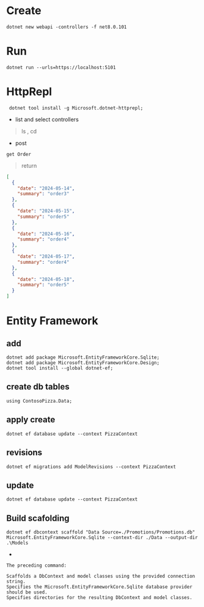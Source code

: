 
# Create

```shell
dotnet new webapi -controllers -f net8.0.101
```
# Run
```shell
dotnet run --urls=https://localhost:5101
```

# HttpRepl

```shell
 dotnet tool install -g Microsoft.dotnet-httprepl;
```

- list and select controllers
> ls , cd

- post
```shell
get Order
```
> return
```json
[
  {
    "date": "2024-05-14",
    "summary": "order3"
  },
  {
    "date": "2024-05-15",
    "summary": "order5"
  },
  {
    "date": "2024-05-16",
    "summary": "order4"
  },
  {
    "date": "2024-05-17",
    "summary": "order4"
  },
  {
    "date": "2024-05-18",
    "summary": "order5"
  }
]
```

# Entity Framework
## add
```shell
dotnet add package Microsoft.EntityFrameworkCore.Sqlite;
dotnet add package Microsoft.EntityFrameworkCore.Design;
dotnet tool install --global dotnet-ef;
```

## create db tables
```shell
using ContosoPizza.Data;
```

## apply create
```shell
dotnet ef database update --context PizzaContext
```
## revisions
```shell
dotnet ef migrations add ModelRevisions --context PizzaContext
```

## update
```shell
dotnet ef database update --context PizzaContext
```

## Build scafolding
```shell
dotnet ef dbcontext scaffold "Data Source=./Promotions/Promotions.db" Microsoft.EntityFrameworkCore.Sqlite --context-dir ./Data --output-dir .\Models
```
-
```
The preceding command:

Scaffolds a DbContext and model classes using the provided connection string.
Specifies the Microsoft.EntityFrameworkCore.Sqlite database provider should be used.
Specifies directories for the resulting DbContext and model classes.
```